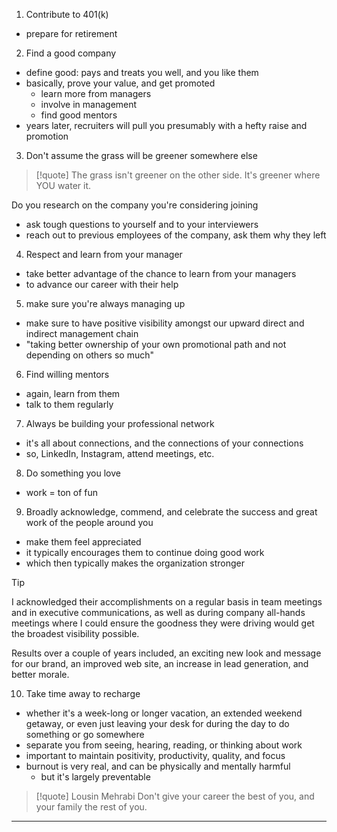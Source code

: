 1. Contribute to 401(k)
* prepare for retirement


2. Find a good company
* define good: pays and treats you well, and you like them
* basically, prove your value, and get promoted
	* learn more from managers
	* involve in management
	* find good mentors
* years later, recruiters will pull you presumably with a hefty raise and promotion


3. Don't assume the grass will be greener somewhere else

> [!quote]
> The grass isn't greener on the other side. It's greener where YOU water it.

Do you research on the company you're considering joining
* ask tough questions to yourself and to your interviewers
* reach out to previous employees of the company, ask them why they left


4. Respect and learn from your manager
* take better advantage of the chance to learn from your managers
* to advance our career with their help


5. make sure you're always managing up
* make sure to have positive visibility amongst our upward direct and indirect management chain
* "taking better ownership of your own promotional path and not depending on others so much"


6. Find willing mentors
* again, learn from them
* talk to them regularly


7. Always be building your professional network
* it's all about connections, and the connections of your connections
* so, LinkedIn, Instagram, attend meetings, etc.


8. Do something you love
* work = ton of fun


9. Broadly acknowledge, commend, and celebrate the success and great work of the people around you
* make them feel appreciated
* it typically encourages them to continue doing good work
* which then typically makes the organization stronger

> [!tip]
> I acknowledged their accomplishments on a regular basis in team meetings and in executive communications, as well as during company all-hands meetings where I could ensure the goodness they were driving would get the broadest visibility possible.
> 
> Results over a couple of years included, an exciting new look and message for our brand, an improved web site, an increase in lead generation, and better morale.


10. Take time away to recharge
* whether it's a week-long or longer vacation, an extended weekend getaway, or even just leaving your desk for during the day to do something or go somewhere
* separate you from seeing, hearing, reading, or thinking about work
* important to maintain positivity, productivity, quality, and focus
* burnout is very real, and can be physically and mentally harmful
	* but it's largely preventable

> [!quote] Lousin Mehrabi
> Don't give your career the best of you, and your family the rest of you.

___
